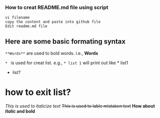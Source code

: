 ### How to creat README.md file using script 

```
vi filename
copy the content and paste into github file
Edit readme.md file

````
## Here are some basic formating syntax

`**Words**` are used to bold words. i.e., **Words**

`* ` is used for creat list. e.g., `* list 1` will print out like * list1

* list?
# how to exit list?
*This is used to italicize text* 
~~This is used to lable mistaken text~~
**How about *Italic* and bold**
